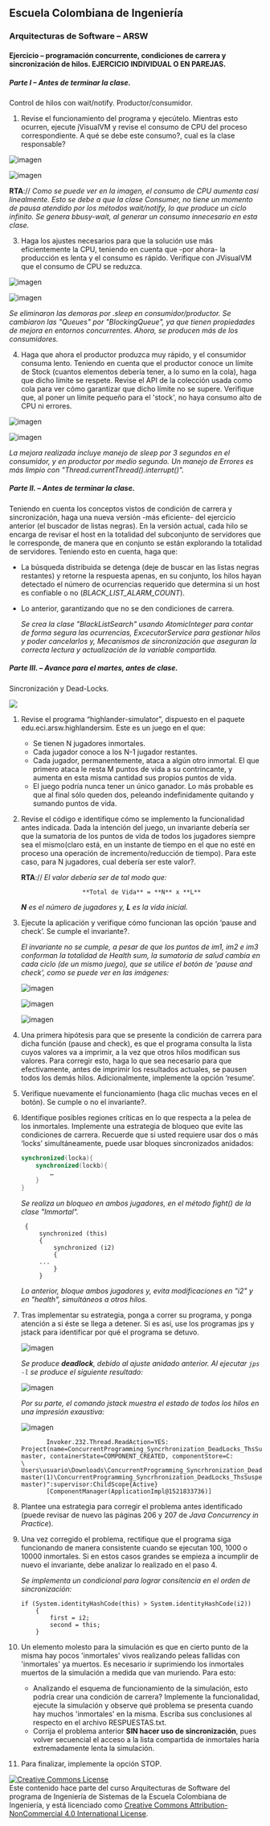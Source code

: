 	
## Escuela Colombiana de Ingeniería
### Arquitecturas de Software – ARSW


#### Ejercicio – programación concurrente, condiciones de carrera y sincronización de hilos. EJERCICIO INDIVIDUAL O EN PAREJAS.

##### Parte I – Antes de terminar la clase.

Control de hilos con wait/notify. Productor/consumidor.

1. Revise el funcionamiento del programa y ejecútelo. Mientras esto ocurren, ejecute jVisualVM y revise el consumo de CPU del proceso correspondiente. A qué se debe este consumo?, cual es la clase responsable?

![imagen](https://github.com/user-attachments/assets/e012626c-35f7-48f7-a4cb-19a9129eb89f)

![imagen](https://github.com/user-attachments/assets/26ebec04-8311-48b3-8671-6cecdb357e42)


   **RTA**:// _Como se puede ver en la imagen, el consumo de CPU aumenta casi linealmente. Esto se debe a que la clase Consumer, no tiene un momento de pausa atendido por los métodos wait/notify, lo que produce un ciclo 	infinito. Se genera bbusy-wait, al generar un consumo innecesario en esta clase._
   
3. Haga los ajustes necesarios para que la solución use más eficientemente la CPU, teniendo en cuenta que -por ahora- la producción es lenta y el consumo es rápido. Verifique con JVisualVM que el consumo de CPU se reduzca.

![imagen](https://github.com/user-attachments/assets/f629eef7-66cf-4dae-ada7-61dcf5efc177)

![imagen](https://github.com/user-attachments/assets/038a5f5f-84f0-4f82-b04b-627a8797b407)

_Se eliminaron las demoras por .sleep en consumidor/productor. Se cambiaron las "Queues" por "BlockingQueue", ya que tienen propiedades de mejora en entornos concurrentes. Ahora, se producen más de los consumidores._
   
4. Haga que ahora el productor produzca muy rápido, y el consumidor consuma lento. Teniendo en cuenta que el productor conoce un límite de Stock (cuantos elementos debería tener, a lo sumo en la cola), haga que dicho límite se respete. Revise el API de la colección usada como cola para ver cómo garantizar que dicho límite no se supere. Verifique que, al poner un límite pequeño para el 'stock', no haya consumo alto de CPU ni errores.

![imagen](https://github.com/user-attachments/assets/c5c7b769-7ef6-4a12-8755-512572360cb2)

![imagen](https://github.com/user-attachments/assets/2f4b83a8-47a6-426a-92d0-bf1bdd862dc1)

_La mejora realizada incluye manejo de sleep por 3 segundos en el consumidor, y en productor por medio segundo. Un manejo de Errores es más limpio con "Thread.currentThread().interrupt()"._



##### Parte II. – Antes de terminar la clase.

Teniendo en cuenta los conceptos vistos de condición de carrera y sincronización, haga una nueva versión -más eficiente- del ejercicio anterior (el buscador de listas negras). En la versión actual, cada hilo se encarga de revisar el host en la totalidad del subconjunto de servidores que le corresponde, de manera que en conjunto se están explorando la totalidad de servidores. Teniendo esto en cuenta, haga que:

- La búsqueda distribuida se detenga (deje de buscar en las listas negras restantes) y retorne la respuesta apenas, en su conjunto, los hilos hayan detectado el número de ocurrencias requerido que determina si un host es confiable o no (_BLACK_LIST_ALARM_COUNT_).
- Lo anterior, garantizando que no se den condiciones de carrera.

  _Se crea la clase "BlackListSearch" usando AtomicInteger  para contar de forma segura las ocurrencias, ExcecutorService para gestionar hilos y poder cancelarlos y, Mecanismos de sincronización que aseguran la correcta lectura y actualización de la variable compartida._

##### Parte III. – Avance para el martes, antes de clase.

Sincronización y Dead-Locks.

![](http://files.explosm.net/comics/Matt/Bummed-forever.png)

1. Revise el programa “highlander-simulator”, dispuesto en el paquete edu.eci.arsw.highlandersim. Este es un juego en el que:

	* Se tienen N jugadores inmortales.
	* Cada jugador conoce a los N-1 jugador restantes.
	* Cada jugador, permanentemente, ataca a algún otro inmortal. El que primero ataca le resta M puntos de vida a su contrincante, y aumenta en esta misma cantidad sus propios puntos de vida.
	* El juego podría nunca tener un único ganador. Lo más probable es que al final sólo queden dos, peleando indefinidamente quitando y sumando puntos de vida.

2. Revise el código e identifique cómo se implemento la funcionalidad antes indicada. Dada la intención del juego, un invariante debería ser que la sumatoria de los puntos de vida de todos los jugadores siempre sea el mismo(claro está, en un instante de tiempo en el que no esté en proceso una operación de incremento/reducción de tiempo). Para este caso, para N jugadores, cual debería ser este valor?.

   **RTA**:// _El valor debería ser de tal modo que:_

   						**Total de Vida** = **N** x **L**

   _**N** es el número de jugadores y, **L** es la vida inicial._

4. Ejecute la aplicación y verifique cómo funcionan las opción ‘pause and check’. Se cumple el invariante?.

   _El invariante no se cumple, a pesar de que los puntos de im1, im2 e im3 conforman la totalidad de Health sum, la sumatoria de salud cambia en cada ciclo (de un mismo juego), que se utilice el botón de 'pause and 	check', como se puede ver en las imágenes:_

   ![imagen](https://github.com/user-attachments/assets/e93c8892-ac2a-4924-8637-5ad2a2bbbb51)

   ![imagen](https://github.com/user-attachments/assets/0912af2b-fd56-41b0-b15a-a8f7f54fbbb5)

   ![imagen](https://github.com/user-attachments/assets/596be981-69c8-466f-b570-324db85af543)

	


6. Una primera hipótesis para que se presente la condición de carrera para dicha función (pause and check), es que el programa consulta la lista cuyos valores va a imprimir, a la vez que otros hilos modifican sus valores. Para corregir esto, haga lo que sea necesario para que efectivamente, antes de imprimir los resultados actuales, se pausen todos los demás hilos. Adicionalmente, implemente la opción ‘resume’.

7. Verifique nuevamente el funcionamiento (haga clic muchas veces en el botón). Se cumple o no el invariante?.

8. Identifique posibles regiones críticas en lo que respecta a la pelea de los inmortales. Implemente una estrategia de bloqueo que evite las condiciones de carrera. Recuerde que si usted requiere usar dos o más ‘locks’ simultáneamente, puede usar bloques sincronizados anidados:

	```java
	synchronized(locka){
		synchronized(lockb){
			…
		}
	}
	```

 	_Se realiza un bloqueo en ambos jugadores, en el método fight() de la clase "Immortal"._

   ```public void fight(Immortal i2)
    {
        synchronized (this)
        {
            synchronized (i2)
            {
   		...
            }
        }
	```

	_Lo anterior, bloque ambos jugadores y, evita modificaciones en "i2" y en "health", simultáneos a otros hilos._

10. Tras implementar su estrategia, ponga a correr su programa, y ponga atención a si éste se llega a detener. Si es así, use los programas jps y jstack para identificar por qué el programa se detuvo.

    ![imagen](https://github.com/user-attachments/assets/7855fd32-1e42-4cdb-86a5-9fde9e65d575)

    _Se produce **deadlock**, debido al ajuste anidado anterior. Al ejecutar ```jps -l``` se produce el siguiente resultado:_

	![imagen](https://github.com/user-attachments/assets/889eed87-d771-443a-ac01-099848ebebeb)

	_Por su parte, el comando jstack muestra el estado de todos los hilos en una impresión exaustiva:_

	![imagen](https://github.com/user-attachments/assets/c5df26da-59c9-452f-b6e3-a938934d9eee)

	```
           Invoker.232.Thread.ReadAction=YES: Project(name=ConcurrentProgramming_Syncrhronization_DeadLocks_ThsSuspension-master, containerState=COMPONENT_CREATED, componentStore=C:			    		 \                Users\usuario\Downloads\ConcurrentProgramming_Syncrhronization_DeadLocks_ThsSuspension-master(1)\ConcurrentProgramming_Syncrhronization_DeadLocks_ThsSuspension-master)":supervisor:ChildScope{Active}
           [ComponentManager(ApplicationImpl@1521833736)]
 	```

12. Plantee una estrategia para corregir el problema antes identificado (puede revisar de nuevo las páginas 206 y 207 de _Java Concurrency in Practice_).

13. Una vez corregido el problema, rectifique que el programa siga funcionando de manera consistente cuando se ejecutan 100, 1000 o 10000 inmortales. Si en estos casos grandes se empieza a incumplir de nuevo el invariante, debe analizar lo realizado en el paso 4.

    _Se implementa un condicional para lograr consitencia en el orden de sincronización:_

    ```
	if (System.identityHashCode(this) > System.identityHashCode(i2))
        {
            first = i2;
            second = this;
        }	
    ```

15. Un elemento molesto para la simulación es que en cierto punto de la misma hay pocos 'inmortales' vivos realizando peleas fallidas con 'inmortales' ya muertos. Es necesario ir suprimiendo los inmortales muertos de la simulación a medida que van muriendo. Para esto:
	* Analizando el esquema de funcionamiento de la simulación, esto podría crear una condición de carrera? Implemente la funcionalidad, ejecute la simulación y observe qué problema se presenta cuando hay muchos 'inmortales' en la misma. Escriba sus conclusiones al respecto en el archivo RESPUESTAS.txt.
	* Corrija el problema anterior __SIN hacer uso de sincronización__, pues volver secuencial el acceso a la lista compartida de inmortales haría extremadamente lenta la simulación.

16. Para finalizar, implemente la opción STOP.

<!--
### Criterios de evaluación

1. Parte I.
	* Funcional: La simulación de producción/consumidor se ejecuta eficientemente (sin esperas activas).

2. Parte II. (Retomando el laboratorio 1)
	* Se modificó el ejercicio anterior para que los hilos llevaran conjuntamente (compartido) el número de ocurrencias encontradas, y se finalizaran y retornaran el valor en cuanto dicho número de ocurrencias fuera el esperado.
	* Se garantiza que no se den condiciones de carrera modificando el acceso concurrente al valor compartido (número de ocurrencias).


2. Parte III.
	* Diseño:
		- Coordinación de hilos:
			* Para pausar la pelea, se debe lograr que el hilo principal induzca a los otros a que se suspendan a sí mismos. Se debe también tener en cuenta que sólo se debe mostrar la sumatoria de los puntos de vida cuando se asegure que todos los hilos han sido suspendidos.
			* Si para lo anterior se recorre a todo el conjunto de hilos para ver su estado, se evalúa como R, por ser muy ineficiente.
			* Si para lo anterior los hilos manipulan un contador concurrentemente, pero lo hacen sin tener en cuenta que el incremento de un contador no es una operación atómica -es decir, que puede causar una condición de carrera- , se evalúa como R. En este caso se debería sincronizar el acceso, o usar tipos atómicos como AtomicInteger).

		- Consistencia ante la concurrencia
			* Para garantizar la consistencia en la pelea entre dos inmortales, se debe sincronizar el acceso a cualquier otra pelea que involucre a uno, al otro, o a los dos simultáneamente:
			* En los bloques anidados de sincronización requeridos para lo anterior, se debe garantizar que si los mismos locks son usados en dos peleas simultánemante, éstos será usados en el mismo orden para evitar deadlocks.
			* En caso de sincronizar el acceso a la pelea con un LOCK común, se evaluará como M, pues esto hace secuencial todas las peleas.
			* La lista de inmortales debe reducirse en la medida que éstos mueran, pero esta operación debe realizarse SIN sincronización, sino haciendo uso de una colección concurrente (no bloqueante).

	

	* Funcionalidad:
		* Se cumple con el invariante al usar la aplicación con 10, 100 o 1000 hilos.
		* La aplicación puede reanudar y finalizar(stop) su ejecución.

### Daniel Alejandro Acero
  
		-->

<a rel="license" href="http://creativecommons.org/licenses/by-nc/4.0/"><img alt="Creative Commons License" style="border-width:0" src="https://i.creativecommons.org/l/by-nc/4.0/88x31.png" /></a><br />Este contenido hace parte del curso Arquitecturas de Software del programa de Ingeniería de Sistemas de la Escuela Colombiana de Ingeniería, y está licenciado como <a rel="license" href="http://creativecommons.org/licenses/by-nc/4.0/">Creative Commons Attribution-NonCommercial 4.0 International License</a>.
